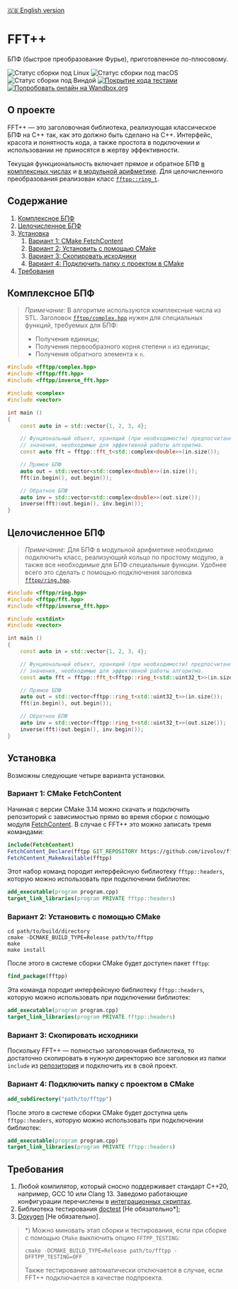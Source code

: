 [:uk: English version](README.en.md)

FFT++
=====

БПФ (быстрое преобразование Фурье), приготовленное по-плюсовому.

![Статус сборки под Linux](https://github.com/izvolov/fftpp/workflows/Linux/badge.svg) ![Статус сборки под macOS](https://github.com/izvolov/fftpp/workflows/macOS/badge.svg) ![Статус сборки под Виндой](https://github.com/izvolov/fftpp/workflows/Windows/badge.svg) [![Покрытие кода тестами](https://codecov.io/gh/izvolov/fftpp/branch/master/graph/badge.svg)](https://codecov.io/gh/izvolov/fftpp) [![Попробовать онлайн на Wandbox.org](https://img.shields.io/badge/try-online-blue.svg)](https://wandbox.org/permlink/87aHodYl9BSqEtFR)

О проекте
---------

FFT++ — это заголовочная библиотека, реализующая классическое БПФ на C++ так, как это должно быть сделано на C++. Интерфейс, красота и понятность кода, а также простота в подключении и использовании не приносятся в жертву эффективности.

Текущая функциональность включает прямое и обратное БПФ [в комплексных числах](#комплексное-бпф) и [в модульной арифметике](#целочисленное-бпф). Для целочисленного преобразования реализован класс [`fftpp::ring_t`](include/fftpp/ring/ring.hpp).

Содержание
----------

1.  [Комплексное БПФ](#комплексное-бпф)
2.  [Целочисленное БПФ](#целочисленное-бпф)
3.  [Установка](#установка)
    1.  [Вариант 1: CMake FetchContent](#вариант-1-cmake-fetchcontent)
    2.  [Вариант 2: Установить с помощью CMake](#вариант-2-установить-с-помощью-cmake)
    3.  [Вариант 3: Скопировать исходники](#вариант-3-скопировать-исходники)
    4.  [Вариант 4: Подключить папку с проектом в CMake](#вариант-4-подключить-папку-с-проектом-в-cmake)
5.  [Требования](#требования)

Комплексное БПФ
---------------

>   *Примечание:*
>   В алгоритме используются комплексные числа из STL.
>   Заголовок [`fftpp/complex.hpp`](include/fftpp/complex.hpp) нужен для специальных функций, требуемых для БПФ:
>   -   Получения единицы;
>   -   Получения первообразного корня степени `n` из единицы;
>   -   Получения обратного элемента к `n`.

```cpp
#include <fftpp/complex.hpp>
#include <fftpp/fft.hpp>
#include <fftpp/inverse_fft.hpp>

#include <complex>
#include <vector>

int main ()
{
    const auto in = std::vector{1, 2, 3, 4};

    // Фунциональный объект, хранящий (при необходимости) предпосчитанные
    // значения, необходимые для эффективной работы алгоритма.
    const auto fft = fftpp::fft_t<std::complex<double>>(in.size());

    // Прямое БПФ
    auto out = std::vector<std::complex<double>>(in.size());
    fft(in.begin(), out.begin());

    // Обратное БПФ
    auto inv = std::vector<std::complex<double>>(out.size());
    inverse(fft)(out.begin(), inv.begin());
}
```

Целочисленное БПФ
-----------------

>   *Примечание:*
>   Для БПФ в модульной арифметике необходимо подключить класс, реализующий кольцо по простому модулю, а также все необходимые для БПФ специальные функции. Удобнее всего это сделать с помощью
подключения заголовка [`fftpp/ring.hpp`](include/fftpp/ring.hpp).

```cpp
#include <fftpp/ring.hpp>
#include <fftpp/fft.hpp>
#include <fftpp/inverse_fft.hpp>

#include <cstdint>
#include <vector>

int main ()
{
    const auto in = std::vector{1, 2, 3, 4};

    // Фунциональный объект, хранящий (при необходимости) предпосчитанные
    // значения, необходимые для эффективной работы алгоритма.
    const auto fft = fftpp::fft_t<fftpp::ring_t<std::uint32_t>>(in.size());

    // Прямое БПФ
    auto out = std::vector<fftpp::ring_t<std::uint32_t>>(in.size());
    fft(in.begin(), out.begin());

    // Обратное БПФ
    auto inv = std::vector<fftpp::ring_t<std::uint32_t>>(out.size());
    inverse(fft)(out.begin(), inv.begin());
}
```

Установка
---------

Возможны следующие четыре варианта установки.

### Вариант 1: CMake FetchContent

Начиная с версии CMake 3.14 можно скачать и подключить репозиторий с зависимостью прямо во время сборки с помощью модуля [FetchContent](https://cmake.org/cmake/help/v3.14/module/FetchContent.html). В случае с FFT++ это можно записать тремя командами:

```cmake
include(FetchContent)
FetchContent_Declare(fftpp GIT_REPOSITORY https://github.com/izvolov/fftpp.git)
FetchContent_MakeAvailable(fftpp)
```

Этот набор команд породит интерфейсную библиотеку `fftpp::headers`, которую можно использовать при подключении библиотек:

```cmake
add_executable(program program.cpp)
target_link_libraries(program PRIVATE fftpp::headers)
```

### Вариант 2: Установить с помощью CMake

```shell
cd path/to/build/directory
cmake -DCMAKE_BUILD_TYPE=Release path/to/fftpp
make
make install
```

После этого в системе сборки CMake будет доступен пакет `fftpp`:

```cmake
find_package(fftpp)
```

Эта команда породит интерфейсную библиотеку `fftpp::headers`, которую можно использовать при подключении библиотек:

```cmake
add_executable(program program.cpp)
target_link_libraries(program PRIVATE fftpp::headers)
```

### Вариант 3: Скопировать исходники

Поскольку FFT++ — полностью заголовочная библиотека, то достаточно скопировать в нужную директорию все заголовки из папки `include` из [репозитория](https://github.com/izvolov/fftpp) и подключить их в свой проект.

### Вариант 4: Подключить папку с проектом в CMake

```cmake
add_subdirectory("path/to/fftpp")
```

После этого в системе сборки CMake будет доступна цель `fftpp::headers`, которую можно использовать при подключении библиотек:

```cmake
add_executable(program program.cpp)
target_link_libraries(program PRIVATE fftpp::headers)
```

Требования
----------

1.  Любой компилятор, который сносно поддерживает стандарт C++20, например, GCC 10 или Clang 13. Заведомо работающие конфигурации перечислены в [интеграционных скриптах](.github/workflows).
2.  Библиотека тестирования [doctest](https://github.com/doctest/doctest) [Не обязательно\*];
3.  [Doxygen](http://doxygen.nl) [Не обязательно].

> \*) Можно миновать этап сборки и тестирования, если при сборке с помощью `CMake` выключить опцию `FFTPP_TESTING`:
>
> ```shell
> cmake -DCMAKE_BUILD_TYPE=Release path/to/fftpp -DFFTPP_TESTING=OFF
> ```
>
> Также тестирование автоматически отключается в случае, если FFT++ подключается в качестве подпроекта.
